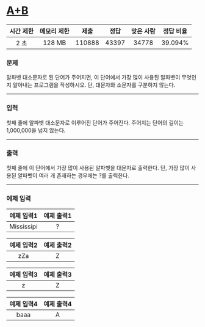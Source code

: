 # [A+B](https://www.acmicpc.net/problem/1157)

<div align = center>

| 시간 제한 | 메모리 제한 |  제출  |  정답  | 맞은 사람 | 정답 비율 |
| :-------: | :---------: | :----: | :----: | :-------: | :-------: |
|   2 초    |   128 MB    | 110888 | 43397  |  34778    |  39.094%  |

</div>

### 문제

알파벳 대소문자로 된 단어가 주어지면, 이 단어에서 가장 많이 사용된 알파벳이 무엇인지 알아내는
프로그램을 작성하시오. 단, 대문자와 소문자를 구분하지 않는다.

---

### 입력

첫째 줄에 알파벳 대소문자로 이루어진 단어가 주어진다. 주어지는 단어의 길이는 1,000,000을 넘지 않는다.

---

### 출력

첫째 줄에 이 단어에서 가장 많이 사용된 알파벳을 대문자로 출력한다.
단, 가장 많이 사용된 알파벳이 여러 개 존재하는 경우에는 ?를 출력한다.

---

### 예제 입력

| 예제 입력1 | 예제 출력1 |
| :--------: | :--------: |
| Mississipi | ? |

| 예제 입력2 | 예제 출력2 |
| :--------: | :--------: |
| zZa | Z |

| 예제 입력3 | 예제 출력3 |
| :--------: | :--------: |
| z | Z |

| 예제 입력4 | 예제 출력4 |
| :--------: | :--------: |
| baaa | A |